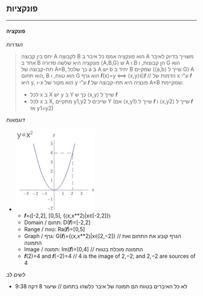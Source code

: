 ## פונקציות
---

#### פונקציה
_הגדרות_
> יחס בין קבוצה A לקבוצה B הוא פונקציה אממ כל איבר ב A משוייך בדיוק לאיבר אחד ב B
> פונקציה היא שלשה סדורה ⟨A,B,G⟩ ש A ו B הן קבוצות, ו G הוא תת-קבוצה של A×B, כך שלכל a ב A יש b יחיד ב B שמקיים (⟨a,b⟩ שייך ל G) 
> A הוא תחום, B הוא טווח, ו G הוא גרף
> 𝒇(x)=y ⟺ ⟨x,y⟩∈𝒇 // הדמות של x ע"י 𝒇 היא y, ו-x הוא מקור של y ע"י 𝒇 
> פונציה היא תת-קבוצה של A×B שמקיימת: 
> - לכל x ב X יש y ב Y כך ש ⟨x,y⟩ שייך ל 𝒇
> - לכל x ב X, מתקיים y1,y2 שייכים ל Y (אם ⟨x,y1⟩ שייך ל 𝒇 ו ⟨x,y2⟩ שייך ל 𝒇 אז y1=y2)

_דוגמאות_
- ![](./y=x_sqr.gif)
    - 𝒇=⟨[-2,2], [0,5], {⟨x,x**2⟩|x∈[-2,2]}⟩
    - Domain / תחום: D(𝒇)=[-2,2]
    - Range / טווח: Ra(𝒇)=[0,5]
    - Graph / גרף: G(𝒇)={⟨x,x**2⟩|x∈[2,−2]} // הגרף קובע את התחום ואת התמונה
    - Image / תמונה: Im(𝒇)=[0,4] // התמונה מוכלת בטווח
    - 𝒇(2)=4 and 𝒇(−2)=4 // 4 is the image of 2,−2; and 2,−2 are sources of 4

_לשים לב_
- לא כל האיברים בטווח הם תמונה של איבר כלשהו בתחום // שיעור 8 דקה 9:38